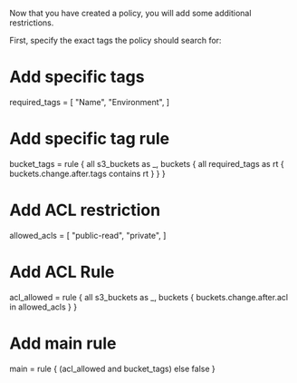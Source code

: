 Now that you have created a policy, you will add some additional restrictions. 

First, specify the exact tags the policy should search for:

# Add specific tags
required_tags = [
	"Name",
    "Environment",
]



# Add specific tag rule

bucket_tags = rule {
	all s3_buckets as _, buckets {
		all required_tags as rt {
			buckets.change.after.tags contains rt
		}
	}
}


# Add ACL restriction

allowed_acls = [
	"public-read",
	"private",
]

# Add ACL Rule

acl_allowed = rule {
	all s3_buckets as _, buckets {
		buckets.change.after.acl in allowed_acls
	}
}


# Add main rule

main = rule {
    (acl_allowed and bucket_tags) else false
}